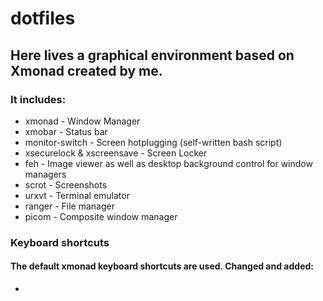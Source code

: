 # dotfiles
## Here lives a graphical environment based on Xmonad created by me.

### It includes:
* xmonad - Window Manager
* xmobar - Status bar
* monitor-switch - Screen hotplugging (self-written bash script)
* xsecurelock & xscreensave - Screen Locker
* feh - Image viewer as well as desktop background control for window managers
* scrot - Screenshots
* urxvt - Terminal emulator
* ranger - File manager
* picom - Composite window manager

### Keyboard shortcuts
#### The default xmonad keyboard shortcuts are used. Changed and added:
* 

